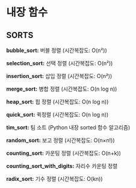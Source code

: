 # 내장 함수
## SORTS
**bubble_sort:** 버블 정렬 (시간복잡도: O(n²))

**selection_sort:** 선택 정렬 (시간복잡도: O(n²))

**insertion_sort:** 삽입 정렬 (시간복잡도: O(n²))

**merge_sort:** 병합 정렬 (시간복잡도: O(n log n))

**heap_sort:** 힙 정렬 (시간복잡도: O(n log n))

**quick_sort:** 퀵정렬 (시간복잡도: O(n log n))

**tim_sort:** 팀 소트 (Python 내장 sorted 함수 알고리즘)

**random_sort:** 보고 정렬 (시간복잡도: O(n×n!))

**counting_sort:** 카운팅 정렬 (시간복잡도: O(n+k))

**counting_sort_with_digits:** 자리수 카운팅 정렬

**radix_sort:** 기수 정렬 (시간복잡도: O(kn))